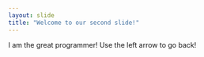 ```yaml
---
layout: slide
title: "Welcome to our second slide!"
---
```

I am the great programmer!
Use the left arrow to go back!
